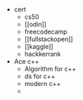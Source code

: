 - cert
	- cs50
	- [[odin]]
	- freecodecamp
	- [[fullstackopen]]
	- [[kaggle]]
	- hackkerrank
- Ace c++
	- Algorithm for c++
	- ds for c++
	- modern c++
	-